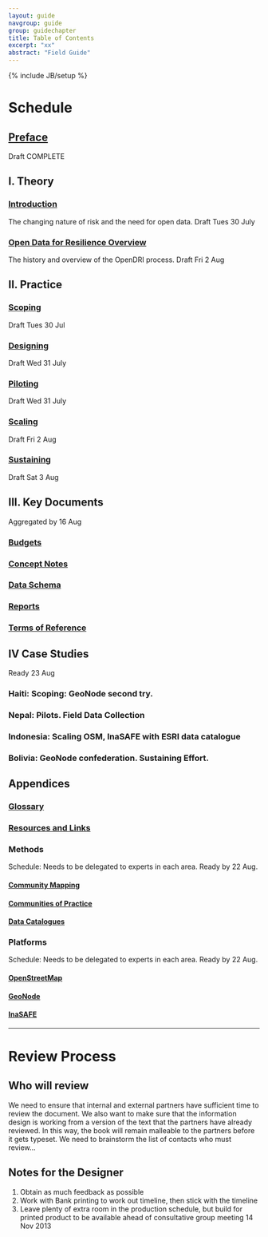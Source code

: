 ```yaml
---
layout: guide
navgroup: guide
group: guidechapter
title: Table of Contents
excerpt: "xx"
abstract: "Field Guide"
---
```

{% include JB/setup %}



# Schedule 

## [Preface](chapter0.html)
Draft COMPLETE

## I. Theory
### [Introduction](chapter1.html)
The changing nature of risk and the need for open data.
Draft Tues 30 July

### [Open Data for Resilience Overview](chapter2.html)
The history and overview of the OpenDRI process.
Draft Fri 2 Aug

## II. Practice
### [Scoping](chapter3.html)
Draft Tues 30 Jul

### [Designing](chapter4.html)
Draft Wed 31 July

### [Piloting](chapter5.html)
Draft Wed 31 July

### [Scaling](chapter6.html)
Draft Fri 2 Aug

### [Sustaining](chapter7.html)
Draft Sat 3 Aug


## III. Key Documents
Aggregated by 16 Aug

### [Budgets](budgets/)
### [Concept Notes](cnotes/)
### [Data Schema](schema/)
### [Reports](reports/)
### [Terms of Reference](tors/)

## IV Case Studies
Ready 23 Aug

### Haiti: Scoping: GeoNode second try.
### Nepal: Pilots. Field Data Collection
### Indonesia: Scaling OSM, InaSAFE with ESRI data catalogue
### Bolivia: GeoNode confederation. Sustaining Effort.

## Appendices
### [Glossary](glossary.html)
### [Resources and Links](resources/)

### Methods
Schedule: Needs to be delegated to experts in each area. Ready by 22 Aug.

#### [Community Mapping](communitymapping.html)
#### [Communities of Practice](cops.html)
#### [Data Catalogues](datacatalogue.html)

### Platforms
Schedule: Needs to be delegated to experts in each area. Ready by 22 Aug.
#### [OpenStreetMap](osm.html)
#### [GeoNode](geonode.html)
#### [InaSAFE](inasafe.html)

***

# Review Process

## Who will review
We need to ensure that internal and external partners have sufficient time to review the document. We also want to make sure that the information design is working from a version of the text that the partners have already reviewed. In this way, the book will remain malleable to the partners before it gets typeset. We need to brainstorm the list of contacts who must review...

## Notes for the Designer
1. Obtain as much feedback as possible
2. Work with Bank printing to work out timeline, then stick with the timeline
3. Leave plenty of extra room in the production schedule, but build for printed product to be available ahead of consultative group meeting 14 Nov 2013












